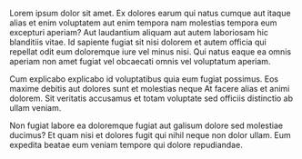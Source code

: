 <p>Lorem ipsum dolor sit amet. Ex dolores earum qui natus cumque aut itaque alias et enim voluptatem aut enim tempora nam molestias tempora eum excepturi aperiam? Aut laudantium aliquam aut autem laboriosam hic blanditiis vitae. Id sapiente fugiat sit nisi dolorem et autem officia qui repellat odit eum doloremque iure vel minus nisi. Qui natus eaque ea omnis aperiam non amet fugiat vel obcaecati omnis vel voluptatum aperiam. </p>

<p>Cum explicabo explicabo id voluptatibus quia eum fugiat possimus. Eos maxime debitis aut dolores sunt et molestias neque At facere alias et animi dolorem. Sit veritatis accusamus et totam voluptate sed officiis distinctio ab ullam veniam. </p>

<p>Non fugiat labore ea doloremque fugiat aut galisum dolore sed molestiae ducimus? Et quam nisi et dolores fugit qui nihil neque non dolor ullam. Eum expedita beatae eum veniam tempore qui dolore repudiandae. </p>
